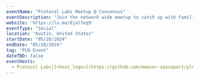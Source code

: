 ```yaml
---
eventName: "Protocol Labs Meetup @ Consensus"
eventDescription: "Join the network wide meetup to catch up with familiar faces and meet fellow members!"
website: 'https://lu.ma/8jalfeq9'
eventType: "Social"
location: "Austin, United States"
startDate: "05/28/2024"
endDate: "05/28/2024"
tag: "PLN Event"
dateTBD: false
eventHosts:
  - Protocol Labs|[<host_logo>](https://github.com/memser-spaceport/pln-events/blob/main/public/uploads/protocol_labs.jpeg)
---
```

